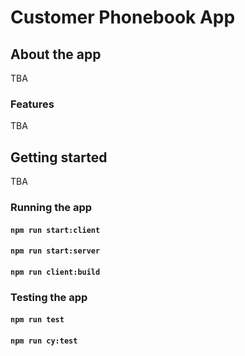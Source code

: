 # Customer Phonebook App

## About the app

TBA

### Features

TBA

## Getting started

TBA

### Running the app

#### `npm run start:client`

#### `npm run start:server`

#### `npm run client:build`

### Testing the app

#### `npm run test`

#### `npm run cy:test`